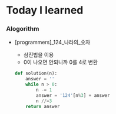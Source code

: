# Today I learned



### Alogorithm

* [programmers]\_124\_나라의_숫자

  * 삼진법을 이용
  * 0이 나오면 안되니까 0를 4로 변환

  ```python
  def solution(n):
      answer = ''
      while n > 0:
          n -= 1
          answer = '124'[n%3] + answer
          n //=3
      return answer
  ```

  

